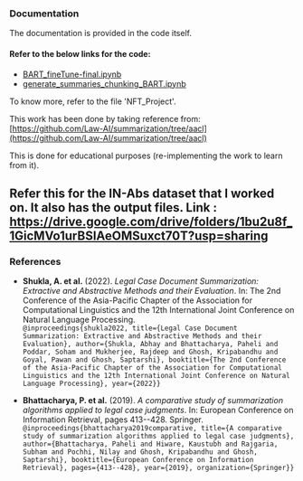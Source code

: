 ### Documentation

The documentation is provided in the code itself.

#### Refer to the below links for the code:

- [BART_fineTune-final.ipynb](https://colab.research.google.com/drive/17H_1VZZxeQQiWzCq7ycf-Tpm9SGsm2MF?usp=sharing)
- [generate_summaries_chunking_BART.ipynb](https://colab.research.google.com/drive/1fxVaC7jWZJp3VDxcFABNLT4-xzHhtpEJ?usp=sharing)

To know more, refer to the file 'NFT_Project'.

This work has been done by taking reference from:  
[https://github.com/Law-AI/summarization/tree/aacl](https://github.com/Law-AI/summarization/tree/aacl)

This is done for educational purposes (re-implementing the work to learn from it).

**Refer this for the IN-Abs dataset that I worked on. It also has the output files.**
Link : https://drive.google.com/drive/folders/1bu2u8f_1GicMVo1urBSIAeOMSuxct70T?usp=sharing
---

### References

- **Shukla, A. et al.** (2022). _Legal Case Document Summarization: Extractive and Abstractive Methods and their Evaluation_. In: The 2nd Conference of the Asia-Pacific Chapter of the Association for Computational Linguistics and the 12th International Joint Conference on Natural Language Processing.  
  `@inproceedings{shukla2022, title={Legal Case Document Summarization: Extractive and Abstractive Methods and their Evaluation}, author={Shukla, Abhay and Bhattacharya, Paheli and Poddar, Soham and Mukherjee, Rajdeep and Ghosh, Kripabandhu and Goyal, Pawan and Ghosh, Saptarshi}, booktitle={The 2nd Conference of the Asia-Pacific Chapter of the Association for Computational Linguistics and the 12th International Joint Conference on Natural Language Processing}, year={2022}}`

- **Bhattacharya, P. et al.** (2019). _A comparative study of summarization algorithms applied to legal case judgments_. In: European Conference on Information Retrieval, pages 413--428. Springer.  
  `@inproceedings{bhattacharya2019comparative, title={A comparative study of summarization algorithms applied to legal case judgments}, author={Bhattacharya, Paheli and Hiware, Kaustubh and Rajgaria, Subham and Pochhi, Nilay and Ghosh, Kripabandhu and Ghosh, Saptarshi}, booktitle={European Conference on Information Retrieval}, pages={413--428}, year={2019}, organization={Springer}}`
